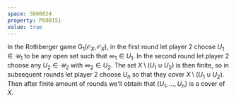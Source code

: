 ```yaml
---
space: S000024
property: P000151
value: true
---
```


In the Rothberger game $\mathsf{G}_1(\mathcal{O}_X, \mathcal{O}_X)$, in the first round let player 2 choose $U_1\in \mathcal{U}_1$ to be any open set such that $\infty_1\in U_1$. In the second round let player 2 choose any $U_2\in\mathcal{U}_2$ with $\infty_2\in U_2$. The set $X\setminus (U_1\cup U_2)$ is then finite, so in subsequent rounds let player 2 choose $U_n$ so that they cover $X\setminus (U_1\cup U_2)$. Then after finite amount of rounds we'll obtain that $\{U_1, ..., U_n\}$ is a cover of $X$.
